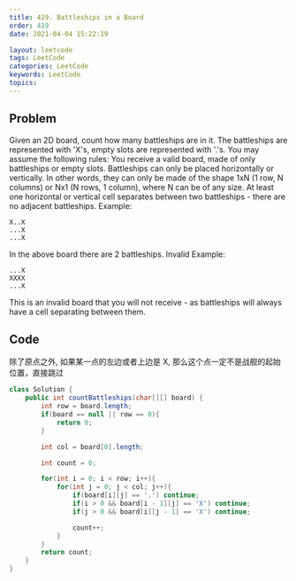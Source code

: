 ```yaml
---
title: 419. Battleships in a Board
order: 419
date: 2021-04-04 15:22:19

layout: leetcode
tags: LeetCode
categories: LeetCode
keywords: LeetCode
topics:
---
```


## Problem

Given an 2D board, count how many battleships are in it. The battleships are represented with 'X's, empty slots are represented with '.'s. You may assume the following rules:
You receive a valid board, made of only battleships or empty slots.
Battleships can only be placed horizontally or vertically. In other words, they can only be made of the shape 1xN (1 row, N columns) or Nx1 (N rows, 1 column), where N can be of any size.
At least one horizontal or vertical cell separates between two battleships - there are no adjacent battleships.
Example:

```
X..X
...X
...X
```

In the above board there are 2 battleships.
Invalid Example:

```
...X
XXXX
...X
```

This is an invalid board that you will not receive - as battleships will always have a cell separating between them.

## Code

除了原点之外, 如果某一点的左边或者上边是 X, 那么这个点一定不是战舰的起始位置，直接跳过

```java
class Solution {
    public int countBattleships(char[][] board) {
        int row = board.length;
        if(board == null || row == 0){
            return 0;
        }

        int col = board[0].length;

        int count = 0;

        for(int i = 0; i < row; i++){
            for(int j = 0; j < col; j++){
                if(board[i][j] == '.') continue;
                if(i > 0 && board[i - 1][j] == 'X') continue;
                if(j > 0 && board[i][j - 1] == 'X') continue;

                count++;
            }
        }
        return count;
    }
}
```
